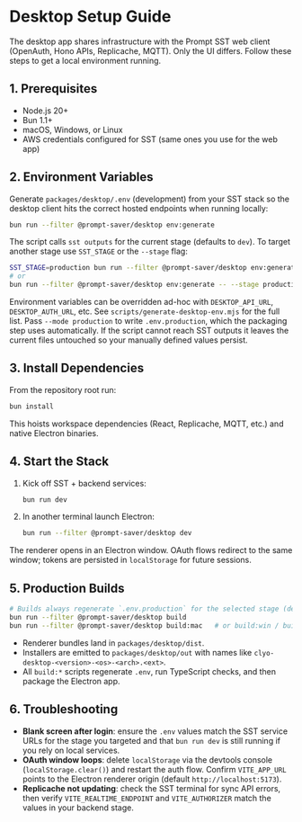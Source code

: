 # Desktop Setup Guide

The desktop app shares infrastructure with the Prompt SST web client (OpenAuth, Hono APIs, Replicache, MQTT). Only the UI differs. Follow these steps to get a local environment running.

## 1. Prerequisites

- Node.js 20+
- Bun 1.1+
- macOS, Windows, or Linux
- AWS credentials configured for SST (same ones you use for the web app)

## 2. Environment Variables

Generate `packages/desktop/.env` (development) from your SST stack so the desktop client hits the correct hosted endpoints when running locally:

```bash
bun run --filter @prompt-saver/desktop env:generate
```

The script calls `sst outputs` for the current stage (defaults to `dev`). To target another stage use `SST_STAGE` or the `--stage` flag:

```bash
SST_STAGE=production bun run --filter @prompt-saver/desktop env:generate
# or
bun run --filter @prompt-saver/desktop env:generate -- --stage production
```

Environment variables can be overridden ad-hoc with `DESKTOP_API_URL`, `DESKTOP_AUTH_URL`, etc. See `scripts/generate-desktop-env.mjs` for the full list. Pass `--mode production` to write `.env.production`, which the packaging step uses automatically. If the script cannot reach SST outputs it leaves the current files untouched so your manually defined values persist.

## 3. Install Dependencies

From the repository root run:

```bash
bun install
```

This hoists workspace dependencies (React, Replicache, MQTT, etc.) and native Electron binaries.

## 4. Start the Stack

1. Kick off SST + backend services:
   ```bash
   bun run dev
   ```
2. In another terminal launch Electron:
   ```bash
   bun run --filter @prompt-saver/desktop dev
   ```

The renderer opens in an Electron window. OAuth flows redirect to the same window; tokens are persisted in `localStorage` for future sessions.

## 5. Production Builds

```bash
# Builds always regenerate `.env.production` for the selected stage (default production)
bun run --filter @prompt-saver/desktop build
bun run --filter @prompt-saver/desktop build:mac   # or build:win / build:linux
```

- Renderer bundles land in `packages/desktop/dist`.
- Installers are emitted to `packages/desktop/out` with names like `clyo-desktop-<version>-<os>-<arch>.<ext>`.
- All `build:*` scripts regenerate `.env`, run TypeScript checks, and then package the Electron app.

## 6. Troubleshooting

- **Blank screen after login**: ensure the `.env` values match the SST service URLs for the stage you targeted and that `bun run dev` is still running if you rely on local services.
- **OAuth window loops**: delete `localStorage` via the devtools console (`localStorage.clear()`) and restart the auth flow. Confirm `VITE_APP_URL` points to the Electron renderer origin (default `http://localhost:5173`).
- **Replicache not updating**: check the SST terminal for sync API errors, then verify `VITE_REALTIME_ENDPOINT` and `VITE_AUTHORIZER` match the values in your backend stage.
